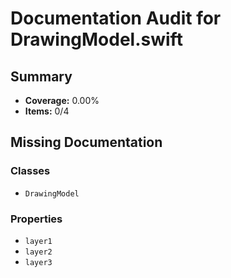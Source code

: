# Documentation Audit for DrawingModel.swift

## Summary

- **Coverage:** 0.00%
- **Items:** 0/4

## Missing Documentation

### Classes
- `DrawingModel`

### Properties
- `layer1`
- `layer2`
- `layer3`
